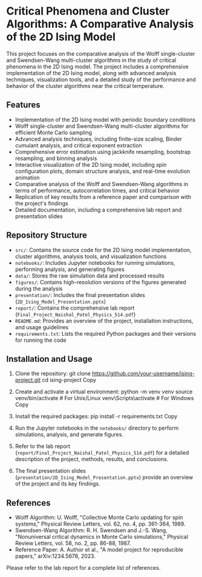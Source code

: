 # Critical Phenomena and Cluster Algorithms: A Comparative Analysis of the 2D Ising Model

This project focuses on the comparative analysis of the Wolff single-cluster and Swendsen-Wang multi-cluster algorithms in the study of critical phenomena in the 2D Ising model. The project includes a comprehensive implementation of the 2D Ising model, along with advanced analysis techniques, visualization tools, and a detailed study of the performance and behavior of the cluster algorithms near the critical temperature.

## Features

- Implementation of the 2D Ising model with periodic boundary conditions
- Wolff single-cluster and Swendsen-Wang multi-cluster algorithms for efficient Monte Carlo sampling
- Advanced analysis techniques, including finite-size scaling, Binder cumulant analysis, and critical exponent extraction
- Comprehensive error estimation using jackknife resampling, bootstrap resampling, and binning analysis
- Interactive visualization of the 2D Ising model, including spin configuration plots, domain structure analysis, and real-time evolution animation
- Comparative analysis of the Wolff and Swendsen-Wang algorithms in terms of performance, autocorrelation times, and critical behavior
- Replication of key results from a reference paper and comparison with the project's findings
- Detailed documentation, including a comprehensive lab report and presentation slides

## Repository Structure

- `src/`: Contains the source code for the 2D Ising model implementation, cluster algorithms, analysis tools, and visualization functions
- `notebooks/`: Includes Jupyter notebooks for running simulations, performing analysis, and generating figures
- `data/`: Stores the raw simulation data and processed results
- `figures/`: Contains high-resolution versions of the figures generated during the analysis
- `presentation/`: Includes the final presentation slides (`2D_Ising_Model_Presentation.pptx`)
- `report/`: Contains the comprehensive lab report (`Final_Project_Naishal_Patel_Physics_514.pdf`)
- `README.md`: Provides an overview of the project, installation instructions, and usage guidelines
- `requirements.txt`: Lists the required Python packages and their versions for running the code

## Installation and Usage

1. Clone the repository:
git clone https://github.com/your-username/ising-project.git
cd ising-project
Copy
2. Create and activate a virtual environment:
python -m venv venv
source venv/bin/activate  # For Unix/Linux
venv\Scripts\activate  # For Windows
Copy
3. Install the required packages:
pip install -r requirements.txt
Copy
4. Run the Jupyter notebooks in the `notebooks/` directory to perform simulations, analysis, and generate figures.

5. Refer to the lab report (`report/Final_Project_Naishal_Patel_Physics_514.pdf`) for a detailed description of the project, methods, results, and conclusions.

6. The final presentation slides (`presentation/2D_Ising_Model_Presentation.pptx`) provide an overview of the project and its key findings.

## References

- Wolff Algorithm: U. Wolff, "Collective Monte Carlo updating for spin systems," Physical Review Letters, vol. 62, no. 4, pp. 361-364, 1989.
- Swendsen-Wang Algorithm: R. H. Swendsen and J.-S. Wang, "Nonuniversal critical dynamics in Monte Carlo simulations," Physical Review Letters, vol. 58, no. 2, pp. 86-88, 1987.
- Reference Paper: A. Author et al., "A model project for reproducible papers," arXiv:1234.5678, 2023.

Please refer to the lab report for a complete list of references.